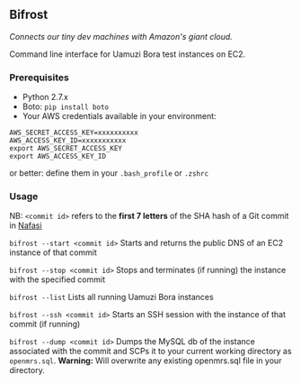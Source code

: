 ## Bifrost

_Connects our tiny dev machines with Amazon's giant cloud._

Command line interface for Uamuzi Bora test instances on EC2.

### Prerequisites

 * Python 2.7.x
 * Boto: `pip install boto`
 * Your AWS credentials available in your environment:
```shell
AWS_SECRET_ACCESS_KEY=xxxxxxxxxx
AWS_ACCESS_KEY_ID=xxxxxxxxxxx
export AWS_SECRET_ACCESS_KEY
export AWS_ACCESS_KEY_ID
```
or better: define them in your `.bash_profile` or `.zshrc`

### Usage

NB: `<commit id>` refers to the **first 7 letters** of the SHA hash of a Git commit in [Nafasi](https://github.com/uamuzibora/nafasi)

`bifrost --start <commit id>` Starts and returns the public DNS of an EC2 instance of that commit

`bifrost --stop <commit id>` Stops and terminates (if running) the instance with the specified commit

`bifrost --list` Lists all running Uamuzi Bora instances

`bifrost --ssh <commit id>` Starts an SSH session with the instance of that commit (if running)

`bifrost --dump <commit id>` Dumps the MySQL db of the instance associated with the commit and SCPs it to your current working directory as `openmrs.sql`. **Warning:** Will overwrite any existing openmrs.sql file in your directory.
